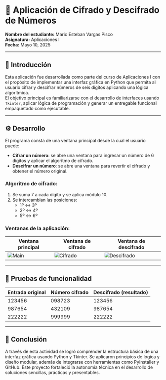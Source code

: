 # 🔐 Aplicación de Cifrado y Descifrado de Números

**Nombre del estudiante:** Mario Esteban Vargas Pisco  
**Asignatura:** Aplicaciones I  
**Fecha:** Mayo 10, 2025  

---

## 📘 Introducción

Esta aplicación fue desarrollada como parte del curso de Aplicaciones I con el propósito de implementar una interfaz gráfica en Python que permita al usuario cifrar y descifrar números de seis dígitos aplicando una lógica algorítmica.  
El objetivo principal es familiarizarse con el desarrollo de interfaces usando `Tkinter`, aplicar lógica de programación y generar un entregable funcional empaquetado como ejecutable.

---

## ⚙️ Desarrollo

El programa consta de una ventana principal desde la cual el usuario puede:
- **Cifrar un número**: se abre una ventana para ingresar un número de 6 dígitos y aplicar el algoritmo de cifrado.
- **Descifrar un número**: se abre una ventana para revertir el cifrado y obtener el número original.

### Algoritmo de cifrado:
1. Se suma 7 a cada dígito y se aplica módulo 10.
2. Se intercambian las posiciones:
   - 1º ↔ 3º
   - 2º ↔ 4º
   - 5º ↔ 6º

### Ventanas de la aplicación:

| Ventana principal                        | Ventana de cifrado                          | Ventana de descifrado                        |
|-----------------------------------------|---------------------------------------------|----------------------------------------------|
| ![Main](capturas/main.png)              | ![Cifrado](capturas/cifrado.png)            | ![Descifrado](capturas/descifrado.png)       |

---

## 🧪 Pruebas de funcionalidad

| Entrada original | Número cifrado | Descifrado (resultado) |
|------------------|----------------|-------------------------|
| 123456           | 098723         | 123456                  |
| 987654           | 432109         | 987654                  |
| 222222           | 999999         | 222222                  |

---

## 🧠 Conclusión

A través de esta actividad se logró comprender la estructura básica de una interfaz gráfica usando Python y Tkinter. Se aplicaron principios de lógica y diseño modular, además de integrarse con herramientas como PyInstaller y GitHub. Este proyecto fortaleció la autonomía técnica en el desarrollo de soluciones sencillas, prácticas y presentables.
